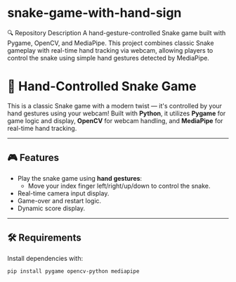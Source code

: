 # snake-game-with-hand-sign
🔍 Repository Description  A hand-gesture-controlled Snake game built with Pygame, OpenCV, and MediaPipe. This project combines classic Snake gameplay with real-time hand tracking via webcam, allowing players to control the snake using simple hand gestures detected by MediaPipe.









# 🐍 Hand-Controlled Snake Game

This is a classic Snake game with a modern twist — it's controlled by your hand gestures using your webcam! Built with **Python**, it utilizes **Pygame** for game logic and display, **OpenCV** for webcam handling, and **MediaPipe** for real-time hand tracking.

---

## 🎮 Features

- Play the snake game using **hand gestures**:
  - Move your index finger left/right/up/down to control the snake.
- Real-time camera input display.
- Game-over and restart logic.
- Dynamic score display.

---

## 🛠 Requirements

Install dependencies with:

```bash
pip install pygame opencv-python mediapipe
